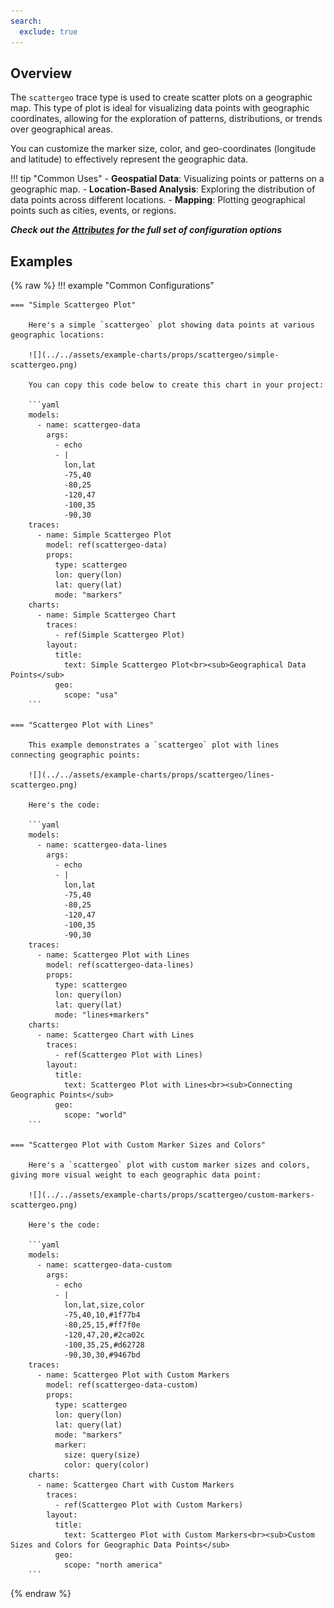 ```yaml
---
search:
  exclude: true
---
```

<!--start-->
## Overview

The `scattergeo` trace type is used to create scatter plots on a geographic map. This type of plot is ideal for visualizing data points with geographic coordinates, allowing for the exploration of patterns, distributions, or trends over geographical areas.

You can customize the marker size, color, and geo-coordinates (longitude and latitude) to effectively represent the geographic data.

!!! tip "Common Uses"
    - **Geospatial Data**: Visualizing points or patterns on a geographic map.
    - **Location-Based Analysis**: Exploring the distribution of data points across different locations.
    - **Mapping**: Plotting geographical points such as cities, events, or regions.

_**Check out the [Attributes](../configuration/Trace/Props/Scattergeo/#attributes) for the full set of configuration options**_

## Examples

{% raw %}
!!! example "Common Configurations"

    === "Simple Scattergeo Plot"

        Here's a simple `scattergeo` plot showing data points at various geographic locations:

        ![](../../assets/example-charts/props/scattergeo/simple-scattergeo.png)

        You can copy this code below to create this chart in your project:

        ```yaml
        models:
          - name: scattergeo-data
            args:
              - echo
              - |
                lon,lat
                -75,40
                -80,25
                -120,47
                -100,35
                -90,30
        traces:
          - name: Simple Scattergeo Plot
            model: ref(scattergeo-data)
            props:
              type: scattergeo
              lon: query(lon)
              lat: query(lat)
              mode: "markers"
        charts:
          - name: Simple Scattergeo Chart
            traces:
              - ref(Simple Scattergeo Plot)
            layout:
              title:
                text: Simple Scattergeo Plot<br><sub>Geographical Data Points</sub>
              geo:
                scope: "usa"
        ```

    === "Scattergeo Plot with Lines"

        This example demonstrates a `scattergeo` plot with lines connecting geographic points:

        ![](../../assets/example-charts/props/scattergeo/lines-scattergeo.png)

        Here's the code:

        ```yaml
        models:
          - name: scattergeo-data-lines
            args:
              - echo
              - |
                lon,lat
                -75,40
                -80,25
                -120,47
                -100,35
                -90,30
        traces:
          - name: Scattergeo Plot with Lines
            model: ref(scattergeo-data-lines)
            props:
              type: scattergeo
              lon: query(lon)
              lat: query(lat)
              mode: "lines+markers"
        charts:
          - name: Scattergeo Chart with Lines
            traces:
              - ref(Scattergeo Plot with Lines)
            layout:
              title:
                text: Scattergeo Plot with Lines<br><sub>Connecting Geographic Points</sub>
              geo:
                scope: "world"
        ```

    === "Scattergeo Plot with Custom Marker Sizes and Colors"

        Here's a `scattergeo` plot with custom marker sizes and colors, giving more visual weight to each geographic data point:

        ![](../../assets/example-charts/props/scattergeo/custom-markers-scattergeo.png)

        Here's the code:

        ```yaml
        models:
          - name: scattergeo-data-custom
            args:
              - echo
              - |
                lon,lat,size,color
                -75,40,10,#1f77b4
                -80,25,15,#ff7f0e
                -120,47,20,#2ca02c
                -100,35,25,#d62728
                -90,30,30,#9467bd
        traces:
          - name: Scattergeo Plot with Custom Markers
            model: ref(scattergeo-data-custom)
            props:
              type: scattergeo
              lon: query(lon)
              lat: query(lat)
              mode: "markers"
              marker:
                size: query(size)
                color: query(color)
        charts:
          - name: Scattergeo Chart with Custom Markers
            traces:
              - ref(Scattergeo Plot with Custom Markers)
            layout:
              title:
                text: Scattergeo Plot with Custom Markers<br><sub>Custom Sizes and Colors for Geographic Data Points</sub>
              geo:
                scope: "north america"
        ```

{% endraw %}
<!--end-->